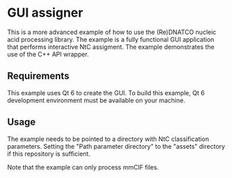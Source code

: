 GUI assigner
===

This is a more advanced example of how to use the (Re)DNATCO nucleic acid processing library. The example is a fully functional GUI application that performs interactive NtC assigment. The example demonstrates the use of the C++ API wrapper.

Requirements
---

This example uses Qt 6 to create the GUI. To build this example, Qt 6 development environment must be available on your machine.

Usage
---

The example needs to be pointed to a directory with NtC classification parameters. Setting the "Path parameter directory" to the "assets" directory if this repository is sufficient.

Note that the example can only process mmCIF files.
